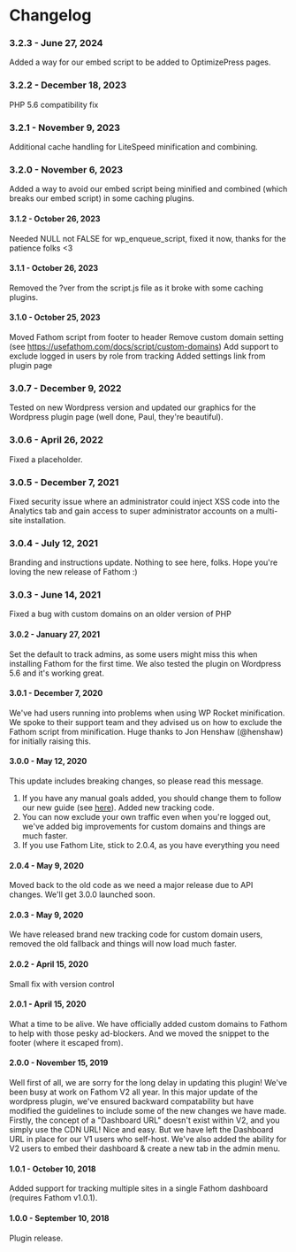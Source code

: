 Changelog
==========

### 3.2.3 - June 27, 2024

Added a way for our embed script to be added to OptimizePress pages.

### 3.2.2 - December 18, 2023

PHP 5.6 compatibility fix

### 3.2.1 - November 9, 2023

Additional cache handling for LiteSpeed minification and combining.

### 3.2.0 - November 6, 2023

Added a way to avoid our embed script being minified and combined (which breaks our embed script) in some caching plugins.

#### 3.1.2 - October 26, 2023

Needed NULL not FALSE for wp_enqueue_script, fixed it now, thanks for the patience folks <3

#### 3.1.1 - October 26, 2023

Removed the ?ver from the script.js file as it broke with some caching plugins.

#### 3.1.0 - October 25, 2023

Moved Fathom script from footer to header
Remove custom domain setting (see https://usefathom.com/docs/script/custom-domains)
Add support to exclude logged in users by role from tracking
Added settings link from plugin page

### 3.0.7 - December 9, 2022

Tested on new Wordpress version and updated our graphics for the Wordpress plugin page (well done, Paul, they're beautiful).

### 3.0.6 - April 26, 2022

Fixed a placeholder.

### 3.0.5 - December 7, 2021

Fixed security issue where an administrator could inject XSS code into the Analytics tab and gain access to super administrator accounts on a multi-site installation.

### 3.0.4 - July 12, 2021

Branding and instructions update. Nothing to see here, folks. Hope you're loving the new release of Fathom :)

### 3.0.3 - June 14, 2021

Fixed a bug with custom domains on an older version of PHP

#### 3.0.2 - January 27, 2021

Set the default to track admins, as some users might miss this when installing Fathom for the first time. We also tested the plugin on Wordpress 5.6 and it's working great.

#### 3.0.1 - December 7, 2020

We've had users running into problems when using WP Rocket minification. We spoke to their support team and they advised us on how to exclude the Fathom script from minification. Huge thanks to Jon Henshaw (@henshaw) for initially raising this.

#### 3.0.0 - May 12, 2020

This update includes breaking changes, so please read this message.
1) If you have any manual goals added, you should change them to follow our new guide (see [here](https://usefathom.com/support/goals)). Added new tracking code.
2) You can now exclude your own traffic even when you're logged out, we've added big improvements for custom domains and things are much faster.
3) If you use Fathom Lite, stick to 2.0.4, as you have everything you need

#### 2.0.4 - May 9, 2020

Moved back to the old code as we need a major release due to API changes. We'll get 3.0.0 launched soon.

#### 2.0.3 - May 9, 2020

We have released brand new tracking code for custom domain users, removed the old fallback and things will now load much faster.

#### 2.0.2 - April 15, 2020

Small fix with version control

#### 2.0.1 - April 15, 2020

What a time to be alive. We have officially added custom domains to Fathom to help with those pesky ad-blockers. And we moved the snippet to the footer (where it escaped from).

#### 2.0.0 - November 15, 2019

Well first of all, we are sorry for the long delay in updating this plugin! We've been busy at work on Fathom V2 all year. In this major update of the wordpress plugin, we've ensured backward compatability but have modified the guidelines to include some of the new changes we have made. Firstly, the concept of a "Dashboard URL" doesn't exist within V2, and you simply use the CDN URL! Nice and easy. But we have left the Dashboard URL in place for our V1 users who self-host. We've also added the ability for V2 users to embed their dashboard & create a new tab in the admin menu.

#### 1.0.1 - October 10, 2018

Added support for tracking multiple sites in a single Fathom dashboard (requires Fathom v1.0.1).


#### 1.0.0 - September 10, 2018

Plugin release.
